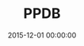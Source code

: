 ---
layout: inner
position: left
title: 'PPDB'
lead_text: ''
tags: ['MySQL Database', 'PHP', 'Yii 2', 'HTML', 'CSS', 'jQuery']
featured_image: ''
date: 2015-12-01 00:00:00
categories: ['Web Dev']
project_link: ''
button_icon: ''
button_text: ''
order: 10
visible: 0
company: 'Aditya Arta Abadi, PT'
---